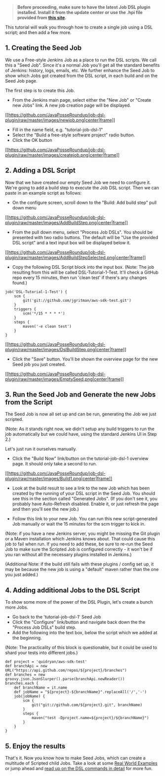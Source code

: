 >**Before proceeding, make sure to have the latest Job DSL plugin installed. Install it from the update center or use the .hpi file provided from [this site](https://github.com/downloads/JavaPosseRoundup/job-dsl-plugin/job-dsl.hpi).**

This tutorial will walk you through how to create a single job using a DSL script; and then add a few more.

## 1. Creating the Seed Job
We use a Free-style Jenkins Job as a place to run the DSL scripts. We call this a "Seed Job". Since it's a normal Job you'll get all the standard benefits of Jenkins: history, logs, emails, etc. We further enhance the Seed Job to show which Jobs got created from the DSL script, in each build and on the Seed Job page.

The first step is to create this Job.

* From the Jenkins main page, select either the "New Job" or "Create new Jobs" link. A new job creation page will be displayed.

[[https://github.com/JavaPosseRoundup/job-dsl-plugin/raw/master/images/newjob.png|center|frame]]

* Fill in the name field, e.g. "tutorial-job-dsl-1"
* Select the "Build a free-style software project" radio button.
* Click the OK button

[[https://github.com/JavaPosseRoundup/job-dsl-plugin/raw/master/images/createjob.png|center|frame]]

## 2. Adding a DSL Script

Now that we have created our empty Seed Job we need to configure it. We're going to add a build step to execute the Job DSL script. Then we can paste in an example script as follows:

* On the configure screen, scroll down to the "Build: Add build step" pull down menu

[[https://github.com/JavaPosseRoundup/job-dsl-plugin/raw/master/images/AddBuildStep.png|center|frame]]

* From the pull down menu, select "Process Job DSLs". You should be presented with two radio buttons. The default will be "Use the provided DSL script" and a text input box will be displayed below it.

[[https://github.com/JavaPosseRoundup/job-dsl-plugin/raw/master/images/AddBuildStepSelected.png|center|frame]]

* Copy the following DSL Script block into the input box. (Note: The job resulting from this will be called DSL-Tutorial-1-Test. It'll check a GitHub repo every 15 minutes, then run 'clean test' if there's any changes found.)

```
job('DSL-Tutorial-1-Test') {
    scm {
        git('git://github.com/jgritman/aws-sdk-test.git')
    }
    triggers {
        scm('*/15 * * * *')
    }
    steps {
        maven('-e clean test')
    }
}
```

[[https://github.com/JavaPosseRoundup/job-dsl-plugin/raw/master/images/DslBuildStep.png|center|frame]]

* Click the "Save" button.  You'll be shown the overview page for the new Seed job you just created.

[[https://github.com/JavaPosseRoundup/job-dsl-plugin/raw/master/images/EmptySeed.png|center|frame]]

## 3. Run the Seed Job and Generate the new Jobs from the Script

The Seed Job is now all set up and can be run, generating the Job we just scripted.

(Note: As it stands right now, we didn't setup any build triggers to run the job automatically but we could have, using the standard Jenkins UI in Step 2.)

Let's just run it ourselves manually.

* Click the "Build Now" link/button on the tutorial-job-dsl-1 overview page. It should only take a second to run.

[[https://github.com/JavaPosseRoundup/job-dsl-plugin/raw/master/images/Build1.png|center|frame]]

* Look at the build result to see a link to the new Job which has been created by the running of your DSL script in the Seed Job. You should see this in the section called "Generated Jobs". (If you don't see it, you probably have Auto-Refresh disabled.  Enable it, or just refresh the page and then you'll see the new job.)

* Follow this link to your new Job. You can run this new script-generated Job manually or wait the 15 minutes for the scm trigger to kick in.

(Note: if you have a new Jenkins server, you might be missing the Git plugin or a Maven installation which Jenkins knows about. That could cause this job to fail when run.  If you need to add these, be sure to re-run the Seed Job to make sure the Scripted Job is configured correctly - it won't be if you ran without all the necessary plugins installed in Jenkins.)

(Additional Note: if the build still fails with these plugins / config set up, it may be because the new job is using a "default" maven rather than the one you just added.)

## 4. Adding additional Jobs to the DSL Script

To show some more of the power of the DSL Plugin, let's create a bunch more Jobs.

* Go back to the 'tutorial-job-dsl-1' Seed Job
* Click the "Configure" link/button and navigate back down the the "Process Job DSLs" build step.
* Add the following into the text box, below the script which we added at the beginning.

(Note: The practicality of this block is questionable, but it could be used to shard your tests into different jobs.)

```
def project = 'quidryan/aws-sdk-test'
def branchApi = new URL("https://api.github.com/repos/${project}/branches")
def branches = new groovy.json.JsonSlurper().parse(branchApi.newReader())
branches.each {
    def branchName = it.name
    def jobName = "${project}-${branchName}".replaceAll('/','-')
    job(jobName) {
        scm {
            git("git://github.com/${project}.git", branchName)
        }
        steps {
            maven("test -Dproject.name=${project}/${branchName}")
        }
    }
}
```

## 5. Enjoy the results

That's it. Now you know how to make Seed Jobs, which can create a multitude of Scripted child Jobs. Take a look at some [Real World Examples](https://github.com/jenkinsci/job-dsl-plugin/wiki/Real-World-Examples) or jump ahead and [read up on the DSL commands in detail](https://github.com/jenkinsci/job-dsl-plugin/wiki/Job-DSL-Commands) for more fun.
